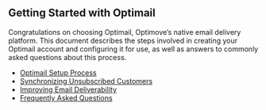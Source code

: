 ## Getting Started with Optimail
<a id="intro"></a>Congratulations on choosing Optimail, Optimove’s native email delivery platform. This document describes the steps involved in creating your Optimail account and configuring it for use, as well as answers to commonly asked questions about this process.

- [Optimail Setup Process](https://github.com/optimove-tech/Optimail/blob/Roni-Optimail/Optimail%20Setup%20Process)
- [Synchronizing Unsubscribed Customers](https://github.com/optimove-tech/Optimail/blob/Roni-Optimail/Optimail%20Setup%20Process)
- [Improving Email Deliverability](https://github.com/optimove-tech/Optimail/blob/Roni-Optimail/Improving%20Email%20Deliverability)
- [Frequently Asked Questions](https://github.com/optimove-tech/Optimail/blob/Roni-Optimail/Improving%20Email%20Deliverability)

